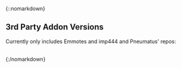 {::nomarkdown}
<div id="content">
<h2>3rd Party Addon Versions</h2>
<p>Currently only includes Emmotes and imp444 and Pneumatus' repos:</p>
<br>
</div>
<script type="module">
import { Octokit } from "https://esm.sh/@octokit/core";

const v=1;
const octokit=new Octokit({ auth: `` });
const repos = {
	"Emmotes": {
		"name": "Emmote",
		"repo": "IC_Addons",
		"path": "/IC_Addons"
	},
	"imp444": {
		"name": "ImpEGamer",
		"repo": "IC_Addons",
		"path": ""
	},
	"Pneumatus": {
		"name": "Ismo",
		"repo": "IC-Addons",
		"path": ""
	}
};
const baseUrl = {
	"pre": "https://raw.githubusercontent.com/",
	"mid": "/refs/heads/main/",
	"suf": "/Addon.json"
}

async function init() {
	let ele = document.getElementById(`content`);
	let names = ``;
	let first = true;
	for (let owner in repos) {
		if (first)
			first = false;
		else
			names += ` / `;
		names += repos[owner].name;
	}
	let prefix = `<h2>3rd Party Addon Versions</h2><p>Currently only includes the repos belonging to ${names}</p><br>`;
	let c = `<table><tr><th>Owner</th><th>Addon</th><th>Version</th></tr>`;
	try {
		for (let owner in repos) {
			let repo = repos[owner];
			let repoStructures = await getFileList(owner,repo.repo,repo.path);
			if (repoStructures.status!=200)
				continue;
			for (let repoStructure of repoStructures.data) {
				if (repoStructure.type!="dir")
					continue;
				let addonUrl=`${baseUrl.pre}${owner}/${repo.repo}${baseUrl.mid}${repoStructure.path}${baseUrl.suf}`;
				let addon = await getVersion(addonUrl);
				c += `<tr><td>${repo.name}</td><td>${addon.Name}</td><td>${addon.Version}</td></tr>`;
				ele.innerHTML = prefix + c + `</table>`;
			}
		}
		ele.innerHTML = prefix + c + `</table><p>Done.</p>`;
	} catch {
		ele.innerHTML = prefix + `<p>Something went wrong.</p>`;
	}
}

async function getFileList(owner,repo,path) {
	return await octokit.request('GET /repos/{owner}/{repo}/contents{path}', {
		owner: owner,
		repo: repo,
		path: path,
		headers: {
			'X-GitHub-Api-Version': '2022-11-28'
		}
	});
}

async function getVersion(url) {
	var response = await fetch(url)
		.then(response => response.text());
	return await JSON.parse(response);
}

await init();
</script>
{:/nomarkdown}